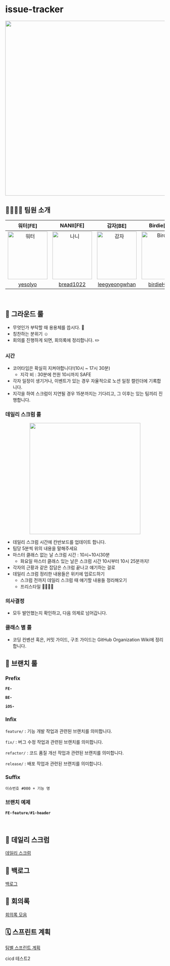 # issue-tracker

<p align="center"><img src="https://user-images.githubusercontent.com/63908856/237324499-233a5e94-81a1-402f-8f9f-b4608089a851.png" width=550px/>

<br>

## 👨‍👩‍👧‍👧 팀원 소개

|워터[FE]|NANII[FE]|감자[BE]|Birdie[BE]|Noah[iOS]|데미안[iOS]|
|:--:|:--:|:--:|:--:|:--:|:--:|
|<img src="https://user-images.githubusercontent.com/63908856/237317554-9f8e4acd-00c3-4b68-ba2a-174191fd0452.jpeg" alt="워터" width="125" height="150">|<img src="https://user-images.githubusercontent.com/63908856/237317522-a9e1a7e7-3edc-4ab0-8ba9-299d4dcfe9fe.jpeg" alt="나니" width="125" height="150">|<img src="https://user-images.githubusercontent.com/63908856/237317514-8869c616-bbb5-4f5d-80f9-547c383d6218.jpg" alt="감자" width="125" height="150">|<img src="https://user-images.githubusercontent.com/63908856/237317551-16ca8971-fc7a-48b9-a2aa-0aadcadafcee.jpg" alt="Birdie" width="125" height="150">|<img src="https://user-images.githubusercontent.com/63908856/237317530-536bef4a-f9f1-4305-9455-b1f1abdd39a8.jpg" alt="Noah" width="125" height="150">|<img src="https://user-images.githubusercontent.com/63908856/237317539-b5cddc41-4345-40a9-ae90-1982a05ac4ae.jpg" alt="데미안" width="125" height="150">|
| [yesolyo](https://github.com/yesolyo) | [bread1022](https://github.com/bread1022) | [leegyeongwhan](https://github.com/leegyeongwhan) | [birdieHyun](https://github.com/birdieHyun) | [noah0316](https://github.com/noah0316) | [demiiann](https://github.com/demiiann) |
<br>

## 🤝 그라운드 룰

- 무엇인가 부탁할 때 용용체를 씁시다. 🥳
- 칭찬하는 분위기 ☺️
- 회의를 진행하게 되면, 회의록에 정리합니다. ✏️

### 시간

- 코어타임은 확실히 지켜야합니다!(10시 ~ 17시 30분)
    - 지각 비 : 30분에 천원 10시까지 SAFE
- 각자 일정이 생기거나, 이벤트가 있는 경우 자율적으로 노션 일정 캘린더에 기록합니다.
- 지각을 하여 스크럼이 지연될 경우 15분까지는 기다리고, 그 이후는 있는 팀끼리 진행합니다.

### 데일리 스크럼 룰
<p align="center"><img src="https://user-images.githubusercontent.com/63908856/237300594-3225da5d-eda9-4b76-b750-20c0b0744ff8.jpg" width=350px/>

- 데일리 스크럼 시간에 칸반보드를 업데이트 합니다.
- 팀당 5분씩 위의 내용을 말해주세요
- 마스터 클래스 없는 날 스크럼 시간 : 10시~10시30분
    - 화요일 마스터 클래스 있는 날은 스크럼 시간 10시부터 10시 25분까지!
- 각자의 근황과 같은 잡담은 스크럼 끝나고 얘기하는 걸로
- 데일리 스크럼 정리한 내용들은 위키에 업로드하기
    - 스크럼 전까지 데일리 스크럼 때 얘기할 내용들 정리해오기
    - 프리스타일 🙅‍♂️🙅‍♀️

### 의사결정

- 모두 발언했는지 확인하고, 다음 의제로 넘어갑니다.

### 클래스 별 룰

- 코딩 컨벤션 혹은, 커밋 가이드, 구조 가이드는 GitHub Organization Wiki에 정리합니다.

## 📜 브랜치 룰

### Prefix

**`FE-`**

**`BE-`**

**`iOS-`**

### Infix

`feature/` : 기능 개발 작업과 관련된 브랜치를 의미합니다.

`fix/` : 버그 수정 작업과 관련된 브랜치를 의미합니다.

`refactor/` : 코드 품질 개선 작업과 관련된 브랜치를 의미합니다.

`release/` : 배포 작업과 관련된 브랜치를 의미합니다.

### Suffix

`이슈번호 #000 + 기능 명`

### 브랜치 예제

**`FE-feature/#1-header`**

<br>

## 💬 데일리 스크럼

[데일리 스크럼](https://www.notion.so/9ab80afd651f431ea908e7d592635c3d)

## 🥅 백로그


[백로그](https://www.notion.so/100a64286baa4f47a29196248a2011f0)

## 📑 회의록


[회의록 모음](https://www.notion.so/02544e5351d44564b166528b4b7a2991)

## 🗓️ 스프린트 계획

[팀별 스프린트 계획](https://www.notion.so/d12a341bc59242d3ba5d926dbbad1cdb)

cicd 테스트2